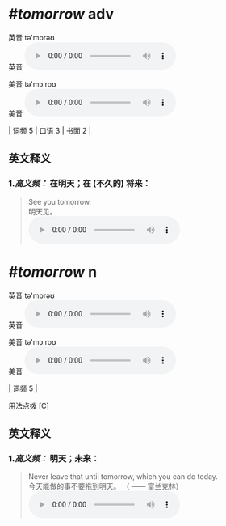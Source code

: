 # ***\#tomorrow*** adv
英音 tə'mɒrəʊ  
英音
<audio src="./media/tomorrow-B.aac" controls="controls"></audio>

美音 tə'mɔːroʊ  
美音
<audio src="./media/tomorrow.aac" controls="controls"></audio>



| 词频 5 | 口语 3 | 书面 2 |  

英文释义
---
### 1.*高义频：* **在明天；在 (不久的) 将来：**  

 > See you tomorrow.   
 > 明天见。    
<audio src="./media/tomorrow-1.aac" controls="controls"></audio>


# ***\#tomorrow*** n
英音 tə'mɒrəʊ  
英音
<audio src="./media/tomorrow-B.aac" controls="controls"></audio>

美音 tə'mɔːroʊ  
美音
<audio src="./media/tomorrow.aac" controls="controls"></audio>



| 词频 5 |  

用法点拨  [C]

英文释义
---
### 1.*高义频：* **明天；未来：**  

 > Never leave that until tomorrow, which you can do today.   
 > 今天能做的事不要拖到明天。  （ —— 富兰克林）  
<audio src="./media/tomorrow-2.aac" controls="controls"></audio>


